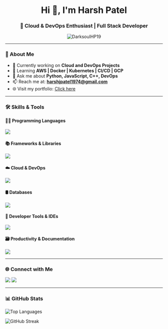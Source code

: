 <h1 align="center">Hi 👋, I'm Harsh Patel</h1>
<h3 align="center">🚀 Cloud & DevOps Enthusiast | Full Stack Developer</h3>

<p align="center">
  <img src="https://komarev.com/ghpvc/?username=DarksoulHP19&label=Profile%20views&color=0e75b6&style=flat" alt="DarksoulHP19" />
</p>

---

### 🧠 About Me

- 🔭 Currently working on **Cloud and DevOps Projects**
- 🌱 Learning **AWS | Docker | Kubernetes | CI/CD | GCP**
- 💬 Ask me about **Python, JavaScript, C++, DevOps**
- 📫 Reach me at: **harshjpatel1974@gmail.com**
- 🌐 Visit my portfolio: [Click here](https://portfolio-darksoulhp19s-projects.vercel.app)

---

### 🛠️ Skills & Tools

#### 👨‍💻 Programming Languages
<img src="https://skillicons.dev/icons?i=python,js,cpp,c,html,css,php,dart,go,cs,matlab" />

#### 📚 Frameworks & Libraries
<img src="https://skillicons.dev/icons?i=react,next,nodejs,express,tailwind,bootstrap,django,flask,fastapi,selenium,vite" />

#### ☁️ Cloud & DevOps
<img src="https://skillicons.dev/icons?i=aws,gcp,docker,kubernetes,ansible,linux,bash,githubactions" />

#### 🛢️ Databases
<img src="https://skillicons.dev/icons?i=mysql,mongodb,postgres" />

#### 🧰 Developer Tools & IDEs
<img src="https://skillicons.dev/icons?i=vscode,androidstudio,visualstudio,postman,powershell,git,github" />

#### 🗃️ Productivity & Documentation
<img src="https://skillicons.dev/icons?i=notion,obsidian,stackoverflow,latex,md" />

---

### 🌐 Connect with Me

<a href="https://twitter.com/harsh190704" target="_blank"><img src="https://skillicons.dev/icons?i=twitter" /></a>
<a href="https://www.linkedin.com/in/harsh-patel-4a13aa325/" target="_blank"><img src="https://skillicons.dev/icons?i=linkedin" /></a>
<!-- <a href="https://instagram.com/harshpatel7719" target="_blank"><img src="https://skillicons.dev/icons?i=instagram" /></a> -->
<!-- <a href="https://discordapp.com/users/774670437941772329" target="_blank"><img src="https://skillicons.dev/icons?i=discord" /></a> -->

---

### 📊 GitHub Stats

<p align="left">
  <img src="https://github-readme-stats.vercel.app/api/top-langs?username=DarksoulHP19&theme=tokyonight&show_icons=true&locale=en&layout=compact" alt="Top Languages" />
</p>

<p align="left">
  <img src="https://github-readme-streak-stats.herokuapp.com/?user=DarksoulHP19&theme=tokyonight" alt="GitHub Streak" />
</p>

